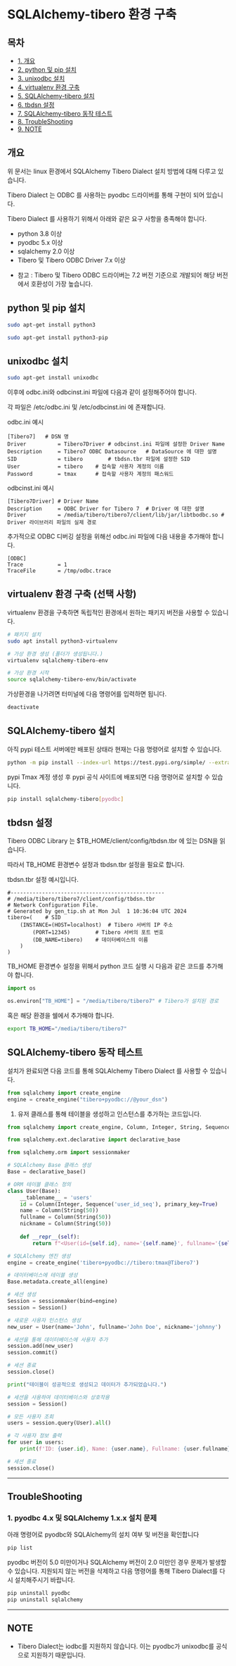 # SQLAlchemy-tibero 환경 구축

## 목차

- [1. 개요](#개요)
- [2. python 및 pip 설치](#python-및-pip-설치)
- [3. unixodbc 설치](#unixodbc-설치)
- [4. virtualenv 환경 구축](#virtualenv-환경-구축-(선택-사항))
- [5. SQLAlchemy-tibero 설치](#SQLAlchemy-tibero-설치)
- [6. tbdsn 설정](#tbdsn-설정)
- [7. SQLAlchemy-tibero 동작 테스트](#SQLAlchemy-tibero-동작-테스트)
- [8. TroubleShooting](#TroubleShooting)
- [9. NOTE](#NOTE)


## 개요

위 문서는 linux 환경에서 SQLAlchemy Tibero Dialect 설치 방법에 대해 다루고 있습니다.

Tibero Dialect 는 ODBC 를 사용하는 pyodbc 드라이버를 통해 구현이 되어 있습니다.

Tibero Dialect 를 사용하기 위해서 아래와 같은 요구 사항을 충족해야 합니다.

- python 3.8 이상
- pyodbc 5.x 이상
- sqlalchemy 2.0 이상
- Tibero 및 Tibero ODBC Driver 7.x 이상

* 참고 : Tibero 및 Tibero ODBC 드라이버는 7.2 버전 기준으로 개발되어 해당 버전에서 호환성이 가장 높습니다.


## python 및 pip 설치

```bash
sudo apt-get install python3

sudo apt-get install python3-pip
```



## unixodbc 설치

```bash
sudo apt-get install unixodbc
```



이후에 odbc.ini와 odbcinst.ini 파일에 다음과 같이 설정해주어야 합니다.

각 파일은 /etc/odbc.ini 및 /etc/odbcinst.ini 에 존재합니다.



odbc.ini 예시
```
[Tibero7]	# DSN 명
Driver          = Tibero7Driver	# odbcinst.ini 파일에 설정한 Driver Name
Description     = Tibero7 ODBC Datasource	# DataSource 에 대한 설명
SID             = tibero		# tbdsn.tbr 파일에 설정한 SID
User            = tibero	# 접속할 사용자 계정의 이름
Password        = tmax		# 접속할 사용자 계정의 패스워드
```


odbcinst.ini 예시
```
[Tibero7Driver]	# Driver Name
Description     = ODBC Driver for Tibero 7	# Driver 에 대한 설명
Driver          = /media/tibero/tibero7/client/lib/jar/libtbodbc.so	# Driver 라이브러리 파일의 실제 경로
```


추가적으로 ODBC 디버깅 설정을 위해선 odbc.ini 파일에 다음 내용을 추가해야 합니다.

```
[ODBC]
Trace           = 1
TraceFile       = /tmp/odbc.trace
```


## virtualenv 환경 구축 (선택 사항)

virtualenv 환경을 구축하면 독립적인 환경에서 원하는 패키지 버전을 사용할 수 있습니다.

```bash
# 패키지 설치
sudo apt install python3-virtualenv

# 가상 환경 생성 (폴더가 생성됩니다.)
virtualenv sqlalchemy-tibero-env

# 가상 환경 시작
source sqlalchemy-tibero-env/bin/activate
```

가상환경을 나가려면 터미널에 다음 명령어를 입력하면 됩니다.

```bash
deactivate
```


## SQLAlchemy-tibero 설치

아직 pypi 테스트 서버에만 배포된 상태라 현재는 다음 명령어로 설치할 수 있습니다.

```bash
python -m pip install --index-url https://test.pypi.org/simple/ --extra-index-url https://pypi.org/simple sqlalchemy-tibero[pyodbc]
```


pypi Tmax 계정 생성 후 pypi 공식 사이트에 배포되면 다음 명령어로 설치할 수 있습니다.

```bash
pip install sqlalchemy-tibero[pyodbc]
```


## tbdsn 설정

Tibero ODBC Library 는 $TB_HOME/client/config/tbdsn.tbr 에 있는 DSN을 읽습니다.

따라서 TB_HOME 환경변수 설정과 tbdsn.tbr 설정을 필요로 합니다.

tbdsn.tbr 설정 예시입니다.

```
#-------------------------------------------------
# /media/tibero/tibero7/client/config/tbdsn.tbr
# Network Configuration File.
# Generated by gen_tip.sh at Mon Jul  1 10:36:04 UTC 2024
tibero=(	# SID
	(INSTANCE=(HOST=localhost)	# Tibero 서버의 IP 주소
		(PORT=12345)		# Tibero 서버의 포트 번호 
		(DB_NAME=tibero)	# 데이터베이스의 이름
	)
)
```

TB_HOME 환경변수 설정을 위해서 python 코드 실행 시 다음과 같은 코드를 추가해야 합니다.

```python
import os

os.environ["TB_HOME"] = "/media/tibero/tibero7"	# Tibero가 설치된 경로
```

혹은 해당 환경을 쉘에서 추가해야 합니다.

```bash
export TB_HOME="/media/tibero/tibero7"
```

## SQLAlchemy-tibero 동작 테스트


설치가 완료되면 다음 코드를 통해 SQLAlchemy Tibero Dialect 를 사용할 수 있습니다.

```python
from sqlalchemy import create_engine
engine = create_engine("tibero+pyodbc://@your_dsn")
```


1. 유저 클래스를 통해 테이블을 생성하고 인스턴스를 추가하는 코드입니다.

```python
from sqlalchemy import create_engine, Column, Integer, String, Sequence

from sqlalchemy.ext.declarative import declarative_base

from sqlalchemy.orm import sessionmaker

# SQLAlchemy Base 클래스 생성
Base = declarative_base()

# ORM 테이블 클래스 정의
class User(Base):
    __tablename__ = 'users'
    id = Column(Integer, Sequence('user_id_seq'), primary_key=True)
    name = Column(String(50))
    fullname = Column(String(50))
    nickname = Column(String(50))
    
    def __repr__(self):
        return f"<User(id={self.id}, name='{self.name}', fullname='{self.fullname}', nickname='{self.nickname}')>"

# SQLAlchemy 엔진 생성
engine = create_engine('tibero+pyodbc://tibero:tmax@Tibero7')

# 데이터베이스에 테이블 생성
Base.metadata.create_all(engine)

# 세션 생성
Session = sessionmaker(bind=engine)
session = Session()

# 새로운 사용자 인스턴스 생성
new_user = User(name='John', fullname='John Doe', nickname='johnny')

# 세션을 통해 데이터베이스에 사용자 추가
session.add(new_user)
session.commit()

# 세션 종료
session.close()

print("테이블이 성공적으로 생성되고 데이터가 추가되었습니다.")

# 세션을 사용하여 데이터베이스와 상호작용
session = Session()

# 모든 사용자 조회
users = session.query(User).all()

# 각 사용자 정보 출력
for user in users:
    print(f'ID: {user.id}, Name: {user.name}, Fullname: {user.fullname}, Nickname: {user.nickname}')

# 세션 종료
session.close()
```

---

## TroubleShooting

### 1. pyodbc 4.x 및 SQLAlchemy 1.x.x 설치 문제

아래 명령어로 pyodbc와 SQLAlchemy의 설치 여부 및 버전을 확인합니다

```bash
pip list 
```

pyodbc 버전이 5.0 미만이거나 SQLAlchemy 버전이 2.0 미만인 경우 문제가 발생할 수 있습니다.
지원되지 않는 버전을 삭제하고 다음 명령어를 통해 Tibero Dialect를 다시 설치해주시기 바랍니다.

```bash
pip uninstall pyodbc
pip uninstall sqlalchemy
```

---

## NOTE

- Tibero Dialect는 iodbc를 지원하지 않습니다. 이는 pyodbc가 unixodbc를 공식으로 지원하기 때문입니다.
